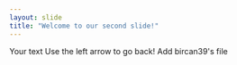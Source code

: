 ```yaml
---
layout: slide
title: "Welcome to our second slide!"
---
```

Your text
Use the left arrow to go back!
Add bircan39's file
